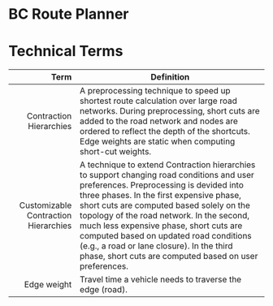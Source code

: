 # BC Route Planner
# Technical Terms
Term | Definition
----: | -----------
<a name="Contraction Hierarchies">Contraction Hierarchies</a> | A preprocessing technique to speed up shortest route calculation over large road networks. During preprocessing, short cuts are added to the road network and nodes are ordered to reflect the depth of the shortcuts. Edge weights are static when computing short-cut weights.
<a name="Contraction Hierarchies">Customizable Contraction Hierarchies</a> | A technique to extend Contraction hierarchies to support changing road conditions and user preferences. Preprocessing is devided into three phases. In the first expensive phase, short cuts are computed based solely on the topology of the road network. In the second, much less expensive phase, short cuts are computed based on updated road conditions (e.g., a road or lane closure). In the third phase, short cuts are computed based on user preferences. 
<a name="Edge weight">Edge weight</a> | Travel time a vehicle needs to traverse the edge (road).
